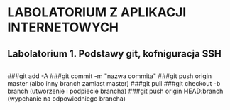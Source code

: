 # LABOLATORIUM Z APLIKACJI INTERNETOWYCH
## Labolatorium 1. Podstawy git, kofniguracja SSH
##
###git add -A
###git commit -m "nazwa commita"
###git push origin master (albo inny branch zamiast master)
###git pull
###git checkout -b branch (utworzenie i podpiecie brancha)
###git push origin HEAD:branch (wypchanie na odpowiedniego brancha)
